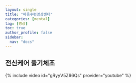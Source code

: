 ```yaml
---
layout: single
title: "마음수련명상센터"
categories: [mental]
tag: [명상]
toc: true
author_profile: false
sidebar:
  nav: "docs"
---
```


## 전신케어 풀기체조

{% include video id="gRyyV5Z66Qs" provider="youtube" %}
